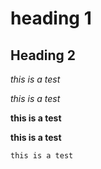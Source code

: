 # heading 1

## Heading 2

*this is a test*

_this is a test_

**this is a test**

__this is a test__

```
this is a test
```
